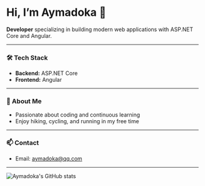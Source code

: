 # Hi, I’m Aymadoka 👋

**Developer** specializing in building modern web applications with ASP.NET Core and Angular.

---

### 🛠️ Tech Stack
- **Backend:** ASP.NET Core
- **Frontend:** Angular

---

### 🚀 About Me
- Passionate about coding and continuous learning
- Enjoy hiking, cycling, and running in my free time

---

### 📫 Contact
- Email: [aymadoka@qq.com](mailto:aymadoka@qq.com)

---

![Aymadoka's GitHub stats](https://github-readme-stats.vercel.app/api?username=Aymadoka&show_icons=true&theme=default)
